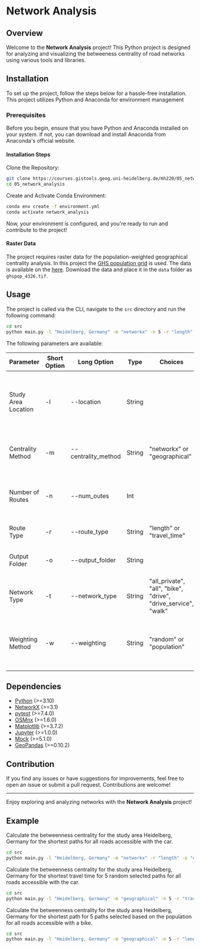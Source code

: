 # Network Analysis

## Overview

Welcome to the **Network Analysis** project! This Python project is designed for analyzing and visualizing the betweeness centrality of road networks using various tools and libraries.

## Installation

To set up the project, follow the steps below for a hassle-free installation. This project utilizes Python and Anaconda for environment management

### Prerequisites

Before you begin, ensure that you have Python and Anaconda installed on your system. If not, you can download and install Anaconda from Anaconda's official website.

#### Installation Steps

Clone the Repository:

```bash
git clone https://courses.gistools.geog.uni-heidelberg.de/mh220/05_network_analysis.git
cd 05_network_analysis
```

Create and Activate Conda Environment:

```bash
conda env create -f environment.yml
conda activate network_analysis
```
Now, your environment is configured, and you're ready to run and contribute to the project!

#### Raster Data

The project requires raster data for the population-weighted geographical centrality analysis. In this project the [GHS population grid](https://ghsl.jrc.ec.europa.eu/ghs_pop2023.php) is used. The data is available on the [here](https://jeodpp.jrc.ec.europa.eu/ftp/jrc-opendata/GHSL/GHS_POP_GLOBE_R2023A/GHS_POP_E2030_GLOBE_R2023A_4326_3ss/V1-0/GHS_POP_E2030_GLOBE_R2023A_4326_3ss_V1_0.zip). Download the data and place it in the `data` folder as `ghspop_4326.tif`.

## Usage

The project is called via the CLI, navigate to the `src` directory and run the following command:

```bash
cd src
python main.py -l "Heidelberg, Germany" -m "networkx" -n 5 -r "length" -o "output_results" -t "drive"
```

The following parameters are available:

| Parameter              | Short Option | Long Option         | Type   | Choices                                 | Default Value       | Description                                                                        |
|------------------------|--------------|---------------------|--------|----------------------------------------|---------------------|------------------------------------------------------------------------------------|
| Study Area Location    | -l           | --location          | String |                                        | "Dossenheim, Germany" | Study area, e.g., 'Heidelberg, Germany' (optional, default: 'Dossenheim, Germany') |
| Centrality Method      | -m           | --centrality_method | String | "networkx" or "geographical"            | "networkx"           | Method to calculate centrality (default: networkx)                      |
| Number of Routes      | -n           | --num_outes         | Int    |                                        | N/A                 | Number of routes (only for the networkx method, optional)                        |
| Route Type             | -r           | --route_type        | String | "length" or "travel_time"              | "length"            | Route type, optional, default: length                                            |
| Output Folder          | -o           | --output_folder     | String |                                        | "output_results"    | Output folder for results (default: output_results)                      |
| Network Type           | -t           | --network_type      | String | "all_private", "all", "bike", "drive", "drive_service", "walk" | "drive" | Type of street network (default: drive) |
| Weighting Method       | -w           | --weighting         | String | "random" or "population"              | "random"            | Weighting method for geographical centrality (optional, default: random)         |


## Dependencies

- [Python](https://www.python.org/) (>=3.10)
- [NetworkX](https://networkx.github.io/) (>=3.1)
- [pytest](https://pytest.org/) (>=7.4.0)
- [OSMnx](https://osmnx.readthedocs.io/) (>=1.6.0)
- [Matplotlib](https://matplotlib.org/) (>=3.7.2)
- [Jupyter](https://jupyter.org/) (>=1.0.0)
- [Mock](https://docs.python.org/3/library/unittest.mock.html) (>=5.1.0)
- [GeoPandas](https://geopandas.org/) (>=0.10.2)

## Contribution

If you find any issues or have suggestions for improvements, feel free to open an issue or submit a pull request. Contributions are welcome!

---

Enjoy exploring and analyzing networks with the **Network Analysis** project!

## Example

Calculate the betweenness centrality for the study area Heidelberg, Germany for the shortest paths for all roads accessible with the car.
```bash
cd src
python main.py -l "Heidelberg, Germany" -m "networkx" -r "length" -o "output_results" -t "drive"
```

Calculate the betweenness centrality for the study area Heidelberg, Germany for the shortest travel time for 5 random selected paths for all roads accessible with the car.
```bash
cd src
python main.py -l "Heidelberg, Germany" -m "geographical" -n 5 -r "travel_time" -o "output_results" -t "drive" -w "random"
```

Calculate the betweenness centrality for the study area Heidelberg, Germany for the shortest path for 5 paths selected based on the population for all roads accessible with a bike.
```bash
cd src
python main.py -l "Heidelberg, Germany" -m "geographical" -n 5 -r "length" -o "output_results" -t "bike" -w "population"
```

